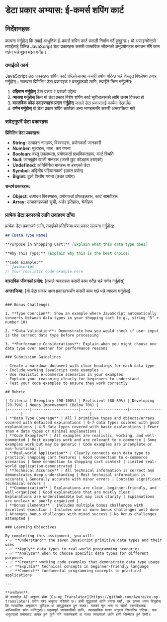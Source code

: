 <!--
CO_OP_TRANSLATOR_METADATA:
{
  "original_hash": "6fd645e97c48cd5eb5a3d290815ec8b5",
  "translation_date": "2025-10-22T16:39:15+00:00",
  "source_file": "2-js-basics/1-data-types/assignment.md",
  "language_code": "ne"
}
-->
# डेटा प्रकार अभ्यास: ई-कमर्स शपिंग कार्ट

## निर्देशनहरू

कल्पना गर्नुहोस् कि तपाईं आधुनिक ई-कमर्स शपिंग कार्ट प्रणाली निर्माण गर्दै हुनुहुन्छ। यो असाइनमेन्टले तपाईंलाई विभिन्न JavaScript डेटा प्रकारहरू कसरी वास्तविक जीवनको अनुप्रयोगहरू बनाउन सँगै काम गर्छन् भन्ने बुझ्न मद्दत गर्नेछ।

### तपाईंको कार्य

JavaScript डेटा प्रकारहरू शपिंग कार्ट एप्लिकेसनमा कसरी प्रयोग गरिन्छ भन्ने विस्तृत विश्लेषण तयार गर्नुहोस्। सातवटा प्रिमिटिभ डेटा प्रकारहरू र वस्तुहरूको लागि, तपाईंले निम्न गर्नुपर्नेछ:

1. **पहिचान गर्नुहोस्** डेटा प्रकार र यसको उद्देश्य
2. **व्याख्या गर्नुहोस्** किन यो डेटा प्रकार विशेष शपिंग कार्ट सुविधाहरूको लागि उत्तम विकल्प हो
3. **वास्तविक कोड उदाहरणहरू प्रदान गर्नुहोस्** जसले डेटा प्रकारलाई कार्यमा देखाउँछ
4. **वर्णन गर्नुहोस्** यो डेटा प्रकार शपिंग कार्टका अन्य भागहरूसँग कसरी अन्तरक्रिया गर्छ

### समेट्नुपर्ने डेटा प्रकारहरू

**प्रिमिटिभ डेटा प्रकारहरू:**
- **String**: उत्पादन नामहरू, विवरणहरू, प्रयोगकर्ता जानकारी
- **Number**: मूल्यहरू, मात्रा, कर गणना
- **Boolean**: वस्तु उपलब्धता, प्रयोगकर्ता प्राथमिकताहरू, कार्ट स्थिति
- **Null**: जानबुझेर खाली मानहरू (जस्तै छुट कोडहरू हराएको)
- **Undefined**: अनिनिशित मानहरू वा हराएको डेटा
- **Symbol**: अद्वितीय पहिचानकर्ता (उन्नत प्रयोग)
- **BigInt**: ठूलो वित्तीय गणना (उन्नत प्रयोग)

**सन्दर्भ प्रकारहरू:**
- **Object**: उत्पादन विवरणहरू, प्रयोगकर्ता प्रोफाइलहरू, कार्ट सामग्रीहरू
- **Array**: उत्पादनहरूको सूची, अर्डर इतिहास, श्रेणीहरू

### प्रत्येक डेटा प्रकारको लागि उदाहरण ढाँचा

प्रत्येक डेटा प्रकारको लागि, तपाईंको प्रतिक्रिया यस प्रकार संरचना गर्नुहोस्:

```markdown
## [Data Type Name]

**Purpose in Shopping Cart:** [Explain what this data type does]

**Why This Type:** [Explain why this is the best choice]

**Code Example:**
```javascript
// Your realistic code example here
```

**वास्तविक जीवनको प्रयोग:** [यसले व्यवहारमा कसरी काम गर्नेछ भन्ने वर्णन गर्नुहोस्]

**अन्तरक्रिया:** [यो डेटा प्रकार अन्य प्रकारहरूसँग कसरी काम गर्छ भन्ने व्याख्या गर्नुहोस्]
```

### Bonus Challenges

1. **Type Coercion**: Show an example where JavaScript automatically converts between data types in your shopping cart (e.g., string "5" + number 10)

2. **Data Validation**: Demonstrate how you would check if user input is the correct data type before processing

3. **Performance Considerations**: Explain when you might choose one data type over another for performance reasons

### Submission Guidelines

- Create a markdown document with clear headings for each data type
- Include working JavaScript code examples
- Use realistic e-commerce scenarios in your examples
- Explain your reasoning clearly for beginners to understand
- Test your code examples to ensure they work correctly

## Rubric

| Criteria | Exemplary (90-100%) | Proficient (80-89%) | Developing (70-79%) | Needs Improvement (Below 70%) |
|----------|---------------------|---------------------|---------------------|------------------------------|
| **Data Type Coverage** | All 7 primitive types and objects/arrays covered with detailed explanations | 6-7 data types covered with good explanations | 4-5 data types covered with basic explanations | Fewer than 4 data types or minimal explanations |
| **Code Examples** | All examples are realistic, working, and well-commented | Most examples work and are relevant to e-commerce | Some examples work but may be generic | Code examples are incomplete or non-functional |
| **Real-world Application** | Clearly connects each data type to practical shopping cart features | Good connection to e-commerce scenarios | Some connection to shopping cart context | Limited real-world application demonstrated |
| **Technical Accuracy** | All technical information is correct and demonstrates deep understanding | Most technical information is accurate | Generally accurate with minor errors | Contains significant technical errors |
| **Communication** | Explanations are clear, beginner-friendly, and well-organized | Good explanations that are mostly clear | Explanations are understandable but may lack clarity | Explanations are unclear or poorly organized |
| **Bonus Elements** | Includes multiple bonus challenges with excellent execution | Includes one or more bonus challenges well done | Attempts bonus challenges with mixed success | No bonus challenges attempted |

### Learning Objectives

By completing this assignment, you will:
- ✅ **Understand** the seven JavaScript primitive data types and their uses
- ✅ **Apply** data types to real-world programming scenarios
- ✅ **Analyze** when to choose specific data types for different purposes
- ✅ **Create** working code examples that demonstrate data type usage
- ✅ **Explain** technical concepts in beginner-friendly language
- ✅ **Connect** fundamental programming concepts to practical applications

---

**अस्वीकरण**:  
यो दस्तावेज़ AI अनुवाद सेवा [Co-op Translator](https://github.com/Azure/co-op-translator) प्रयोग गरेर अनुवाद गरिएको छ। हामी शुद्धताको लागि प्रयास गर्छौं, तर कृपया ध्यान दिनुहोस् कि स्वचालित अनुवादमा त्रुटिहरू वा अशुद्धताहरू हुन सक्छ। यसको मूल भाषा मा रहेको दस्तावेज़लाई आधिकारिक स्रोत मानिनुपर्छ। महत्वपूर्ण जानकारीको लागि, व्यावसायिक मानव अनुवाद सिफारिस गरिन्छ। यस अनुवादको प्रयोगबाट उत्पन्न हुने कुनै पनि गलतफहमी वा गलत व्याख्याको लागि हामी जिम्मेवार हुने छैनौं।